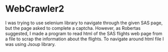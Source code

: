 # WebCrawler2
I was trying to use selenium library to navigate through the given SAS page, but the page asked to complete a captcha. However, as Robertas suggested,
I made a program to read html of the SAS flights web page from a file to scrap the information about the flights. To navigate around html file I
was using Jsoup library.
